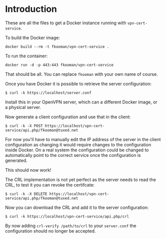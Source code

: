 # Introduction
These are all the files to get a Docker instance running with 
`vpn-cert-service`.

To build the Docker image:

    docker build --rm -t fkooman/vpn-cert-service .

To run the container:

    docker run -d -p 443:443 fkooman/vpn-cert-service

That should be all. You can replace `fkooman` with your own name of course.

Once you have Docker it is possible to retrieve the server configuration:

    $ curl -k https://localhost/server.conf

Install this in your OpenVPN server, which can a different Docker image, or 
a physical server.

Now generate a client configuration and use that in the client:

    $ curl -k -X POST https://localhost/vpn-cert-service/api.php/fkooman@tuxed.net

For now you'll have to manually edit the IP address of the server in the client
configuration as changing it would require changes to the configuration 
inside Docker. On a real system the configuration could be changed to 
automatically point to the correct service once the configuration is generated.

This should now work!

The CRL implementation is not yet perfect as the server needs to read the CRL,
to test it you can revoke the certifcate:

    $ curl -k -X DELETE https://localhost/vpn-cert-service/api.php/fkooman@tuxed.net

Now you can download the CRL and add it to the server configuration:

    $ curl -k https://localhost/vpn-cert-service/api.php/crl

By now adding `crl-verify /path/to/crl` to your `server.conf` the configuration
should no longer be accepted.
